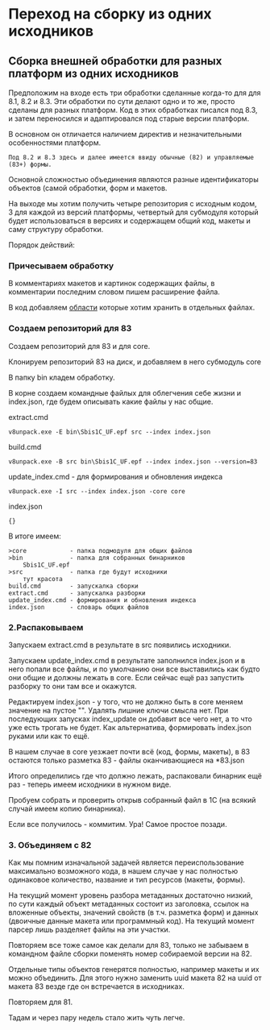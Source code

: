 # Переход на сборку из одних исходников

## Сборка внешней обработки для разных платформ из одних исходников

Предположим на входе есть три обработки сделанные когда-то для для 8.1, 8.2 и 8.3.
Эти обработки по сути делают одно и то же, просто сделаны для разных платформ.
Код в этих обработках писался под 8.3, и затем переносился и адаптировался под старые
версии платформ.

В основном он отличается наличием директив и незначительными особенностями платформ. 

    Под 8.2 и 8.3 здесь и далее имеется ввиду обычные (82) и управляемые (83+) формы.
    
Основной сложностью объединения являются разные идентификаторы объектов (самой обработки, 
форм и макетов. 

На выходе мы хотим получить четыре репозитория с исходным кодом, 3 для каждой из версий
платформы, четвертый для субмодуля который будет использоваться в версиях и содержащем
общий код, макеты и саму структуру обработки.

Порядок действий:

### Причесываем обработку

В комментариях макетов и картинок содержащих файлы, в комментарии последним словом пишем 
расширение файла.

В код добавляем [области](https://github.com/saby/v8unpack/blob/main/docs/usage.md) которые 
хотим хранить в отдельных файлах.

### Создаем репозиторий для 83

Создаем репозиторий для 83 и для core.

Клонируем репозиторий 83 на диск, и добавляем в него субмодуль core

В папку bin кладем обработку.

В корне создаем командные файлых для облегчения себе жизни и index.json, где будем описывать какие файлы 
у нас общие.

extract.cmd
    
    v8unpack.exe -E bin\Sbis1C_UF.epf src --index index.json

build.cmd
    
    v8unpack.exe -B src bin\Sbis1C_UF.epf --index index.json --version=83

update_index.cmd - для формирования и обновления индекса

    v8unpack.exe -I src --index index.json -core core

index.json

    {}

В итоге имеем:

    >core            - папка подмодуля для общих файлов
    >bin             - папка для собранных бинарников 
        Sbis1C_UF.epf
    >src             - папка где будут исходники
        тут красота
    build.cmd        - запускалка сборки
    extract.cmd      - запускалка разборки
    update_index.cmd - формирования и обновления индекса
    index.json       - словарь общих файлов


### 2.Распаковываем
Запускаем extract.cmd в результате в src появились исходники.

Запускаем update_index.cmd в результате заполнился index.json и в него попали все файлы, и по умолчанию
они все выставились как будто они общие и должны лежать в core. Если сейчас ещё раз запустить разборку
то они там все и окажутся. 

Редактируем index.json - у того, что не должно быть в core меняем значение на пустое "". Удалять лишние
ключи смысла нет. При последующих запусках index_update он добавит все чего нет, а то что уже есть 
трогать не будет.  Как альтернатива, формировать index.json руками или как то ещё.

В нашем случае в core уезжает почти всё (код, формы, макеты), в 83 остаются только разметка 83 - файлы 
оканчивающиеся на *83.json

Итого определились где что должно лежать, распаковали бинарник ещё раз - теперь имеем исходники в нужном виде.

Пробуем собрать и проверить открыв собранный файл в 1С (на всякий случай имеем копию бинарника).

Если все получилось - коммитим. Ура! Самое простое позади.  

### 3. Объединяем с 82

Как мы помним изначальной задачей является переиспользование максимально возможного кода, в нашем случае
у нас полностью одинаковое количество, название и тип ресурсов (макеты, формы).

На текущий момент уровень разбора метаданных достаточно низкий, по сути каждый объект метаданных состоит из
заголовка, ссылок на вложенные объекты, значений свойств (в т.ч. разметка форм) и данных (двоичные данные
макета или программный код). На текущий момент парсер лишь разделяет файлы на эти участки.

Повторяем все тоже самое как делали для 83, только не забываем в командном файле сборки
поменять номер собираемой версии на 82.  

Отдельные типы объектов генерятся полностью, например макеты и их можно объединить. Для этого нужно 
заменить uuid макета 82 на uuid от макета 83 везде где он встречается в исходниках.

Повторяем для 81.

Тадам и через пару недель стало жить чуть легче. 

